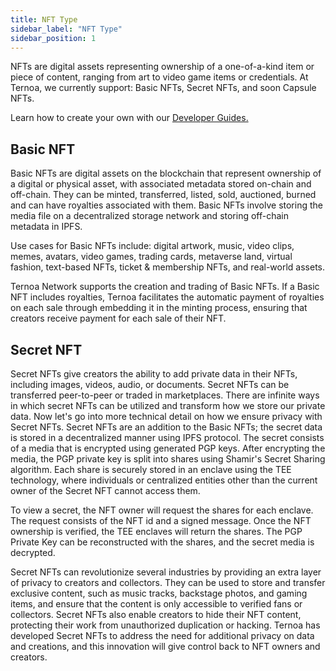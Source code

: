 ```yaml
---
title: NFT Type
sidebar_label: "NFT Type"
sidebar_position: 1
---
```


NFTs are digital assets representing ownership of a one-of-a-kind item or piece of content, ranging from art to video game items or credentials. At Ternoa, we currently support: Basic NFTs, Secret NFTs, and soon Capsule NFTs.

Learn how to create your own with our [Developer Guides.](https://docs.ternoa.network/for-developers/guides/) 

## Basic NFT ##

Basic NFTs are digital assets on the blockchain that represent ownership of a digital or physical asset, with associated metadata stored on-chain and off-chain. They can be minted, transferred, listed, sold, auctioned, burned and can have royalties associated with them. Basic NFTs  involve storing the media file on a decentralized storage network and storing off-chain metadata in IPFS. 

Use cases for Basic NFTs include: digital artwork, music, video clips, memes, avatars, video games, trading cards, metaverse land, virtual fashion, text-based NFTs, ticket & membership NFTs, and real-world assets. 

Ternoa Network supports the creation and trading of Basic NFTs. If a Basic NFT includes royalties, Ternoa facilitates the automatic payment of royalties on each sale through embedding it in the minting process, ensuring that creators receive payment for each sale of their NFT.


## Secret NFT ##

Secret NFTs give creators the ability to add private data in their NFTs, including images, videos, audio, or documents. Secret NFTs can be transferred peer-to-peer or traded in marketplaces. There are infinite ways in which secret NFTs can be utilized and transform how we store our private data. Now let's go into more technical detail on how we ensure privacy with Secret NFTs. Secret NFTs are an addition to the Basic NFTs; the secret data is stored in a decentralized manner using IPFS protocol. The secret consists of a media that is encrypted using generated PGP keys. After encrypting the media, the PGP private key is split into shares using Shamir's Secret Sharing algorithm. Each share is securely stored in an enclave using the TEE technology, where individuals or centralized entities other than the current owner of the Secret NFT cannot access them. 

To view a secret, the NFT owner will request the shares for each enclave. The request consists of the NFT id and a signed message. Once the NFT ownership is verified, the TEE enclaves will return the shares. The PGP Private Key can be reconstructed with the shares, and the secret media is decrypted.

Secret NFTs can revolutionize several industries by providing an extra layer of privacy to creators and collectors. They can be used to store and transfer exclusive content, such as music tracks, backstage photos, and gaming items, and ensure that the content is only accessible to verified fans or collectors. Secret NFTs also enable creators to hide their NFT content, protecting their work from unauthorized duplication or hacking. Ternoa has developed Secret NFTs to address the need for additional privacy on data and creations, and this innovation will give control back to NFT owners and creators.



